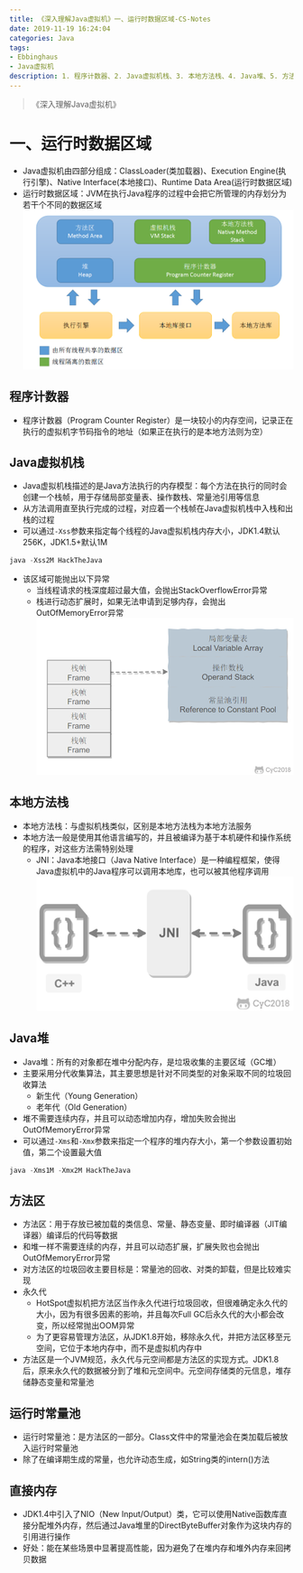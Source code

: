 ```yaml
---
title: 《深入理解Java虚拟机》一、运行时数据区域-CS-Notes
date: 2019-11-19 16:24:04
categories: Java
tags: 
- Ebbinghaus
- Java虚拟机
description: 1. 程序计数器、2. Java虚拟机栈、3. 本地方法栈、4. Java堆、5. 方法区、6. 运行时常量池、7. 直接内存
---
```

> 《深入理解Java虚拟机》


# 一、运行时数据区域
- Java虚拟机由四部分组成：ClassLoader(类加载器)、Execution Engine(执行引擎)、Native Interface(本地接口)、Runtime Data Area(运行时数据区域)
- 运行时数据区域：JVM在执行Java程序的过程中会把它所管理的内存划分为若干个不同的数据区域
    ![](/images/java/jvm/1.png)

## 程序计数器
- 程序计数器（Program Counter Register）是一块较小的内存空间，记录正在执行的虚拟机字节码指令的地址（如果正在执行的是本地方法则为空）

## Java虚拟机栈
- Java虚拟机栈描述的是Java方法执行的内存模型：每个方法在执行的同时会创建一个栈帧，用于存储局部变量表、操作数栈、常量池引用等信息
- 从方法调用直至执行完成的过程，对应着一个栈帧在Java虚拟机栈中入栈和出栈的过程
- 可以通过`-Xss`参数来指定每个线程的Java虚拟机栈内存大小，JDK1.4默认256K，JDK1.5+默认1M
```java
java -Xss2M HackTheJava
```
- 该区域可能抛出以下异常
    - 当线程请求的栈深度超过最大值，会抛出StackOverflowError异常
    - 栈进行动态扩展时，如果无法申请到足够内存，会抛出OutOfMemoryError异常
    ![](/images/java/jvm/2.png)

## 本地方法栈
- 本地方法栈：与虚拟机栈类似，区别是本地方法栈为本地方法服务
- 本地方法一般是使用其他语言编写的，并且被编译为基于本机硬件和操作系统的程序，对这些方法需特别处理
    - JNI：Java本地接口（Java Native Interface）是一种编程框架，使得Java虚拟机中的Java程序可以调用本地库，也可以被其他程序调用
    ![](/images/java/jvm/3.png)

## Java堆
- Java堆：所有的对象都在堆中分配内存，是垃圾收集的主要区域（GC堆）
- 主要采用分代收集算法，其主要思想是针对不同类型的对象采取不同的垃圾回收算法
    - 新生代（Young Generation）
    - 老年代（Old Generation）
- 堆不需要连续内存，并且可以动态增加内存，增加失败会抛出OutOfMemoryError异常
- 可以通过`-Xms`和`-Xmx`参数来指定一个程序的堆内存大小，第一个参数设置初始值，第二个设置最大值
```java
java -Xms1M -Xmx2M HackTheJava
```

## 方法区
- 方法区：用于存放已被加载的类信息、常量、静态变量、即时编译器（JIT编译器）编译后的代码等数据
- 和堆一样不需要连续的内存，并且可以动态扩展，扩展失败也会抛出OutOfMemoryError异常
- 对方法区的垃圾回收主要目标是：常量池的回收、对类的卸载，但是比较难实现
- 永久代
    - HotSpot虚拟机把方法区当作永久代进行垃圾回收，但很难确定永久代的大小，因为有很多因素的影响，并且每次Full GC后永久代的大小都会改变，所以经常抛出OOM异常
    - 为了更容易管理方法区，从JDK1.8开始，移除永久代，并把方法区移至元空间，它位于本地内存中，而不是虚拟机内存中
- 方法区是一个JVM规范，永久代与元空间都是方法区的实现方式。JDK1.8后，原来永久代的数据被分到了堆和元空间中。元空间存储类的元信息，堆存储静态变量和常量池

## 运行时常量池
- 运行时常量池：是方法区的一部分。Class文件中的常量池会在类加载后被放入运行时常量池
- 除了在编译期生成的常量，也允许动态生成，如String类的intern()方法

## 直接内存
- JDK1.4中引入了NIO（New Input/Output）类，它可以使用Native函数库直接分配堆外内存，然后通过Java堆里的DirectByteBuffer对象作为这块内存的引用进行操作
- 好处：能在某些场景中显著提高性能，因为避免了在堆内存和堆外内存来回拷贝数据
